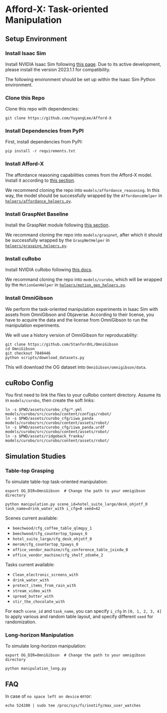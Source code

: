 # Afford-X: Task-oriented Manipulation

## Setup Environment

### Install Isaac Sim

Install NVIDIA Isaac Sim following [this page](https://developer.nvidia.com/isaac/sim). Due to its active development, please install the version 2023.1.1 for compatibility.

The following environment should be set up within the Isaac Sim Python environment.

### Clone this Repo

Clone this repo with dependencies:

```shell
git clone https://github.com/YuyangLee/Afford-X
```

### Install Dependencies from PyPI

First, install dependencies from PyPI:

```shell
pip install -r requirements.txt
```

### Install Afford-X

The affordance reasoning capabilities comes from the Afford-X model. Install it according to [this section](https://github.com/ZhuXMMM/Afford-X?tab=readme-ov-file#installation).

We recommend cloning the repo into `models/affordance_reasoning`. In this way, the model should be successfully wrapped by the `AffordanceHelper` in [`helpers/affordance_helpers.py`](./helpers/affordance_helpers.py).

### Install GraspNet Baseline

Install the GraspNet module following [this section](https://github.com/graspnet/graspnet-baseline?tab=readme-ov-file#installation).

We recommand cloning the repo into `models/graspnet`, after which it should be successfully wrapped by the `GraspNetHelper` in [`helpers/grasping_helpers.py`](./helpers/grasping_helpers.py).

### Install cuRobo

Install NVIDIA cuRobo following [this docs](https://curobo.org/get_started/1_install_instructions.html).

We recommand cloning the repo into `models/curobo`, which will be wrapped by the `MotionGenHelper` in [`helpers/motion_gen_helpers.py`](helpers/motion_gen_helpers.py).

### Install OmniGibson

We perform the task-oriented manipulation experiments in Isaac Sim with assets from OmniGibson and Objaverse. According to their license, you have to acquire the data and the license from OmniGibson to run the manipulation experiments.

We will use a history version of OmniGibson for reproducability:

```shell
git clone https://github.com/StanfordVL/OmniGibson
cd OmniGibson
git checkout 7840446
python scripts/download_datasets.py
```

This will download the OG dataset into `OmniGibson/omnigibson/data`.


## cuRobo Config

You first need to link the files to your cuRobo content directory. Assume its in `models/curobo`, then create the soft links:

```shell
ln -s $PWD/assets/curobo_cfg/*.yml models/curobo/src/curobo/content/configs/robot/
ln -s $PWD/assets/curobo_cfg/iiwa_panda models/curobo/src/curobo/content/assets/robot/
ln -s $PWD/assets/curobo_cfg/iiwa_panda.urdf models/curobo/src/curobo/content/assets/robot/
ln -s $PWD/assets/ridgeback_franka/ models/curobo/src/curobo/content/assets/robot/
```

## Simulation Studies

### Table-top Grasping

To simulate table-top task-oriented manipulation:

```shell
export OG_DIR=OmniGibson  # Change the path to your omnigibson directory

python manipulation.py scene_id=hotel_suite_large/desk_ohjotf_0 task_name=drink_water_with i_cfg=0 seed=42
```

Scenes current available:

- `beechwood/cfg_coffee_table_qlmqyy_1`
- `beechwood/cfg_countertop_tpuwys_6`
- `hotel_suite_large/cfg_desk_ohjotf_0`
- `merom/cfg_countertop_tpuwys_0`
- `office_vendor_machine/cfg_conference_table_jxixdw_0`
- `office_vendor_machine/cfg_shelf_zdsmhe_2`

Tasks current available:

- `Clean_electronic_screens_with`
- `drink_water_with`
- `protect_items_from_rain_with`
- `stream_video_with`
- `spread_butter_with`
- `stir_the_chocolate_with`

For each `scene_id` and `task_name`, you can specify `i_cfg` in `[0, 1, 2, 3, 4]` to apply various and random table layout, and specify different `seed` for randomization.

### Long-horizon Manipulation

To simulate long-horizon manipulation:

```shell
export OG_DIR=OmniGibson  # Change the path to your omnigibson directory

python manipulation_long.py
```


## FAQ

In case of `no space left on device` error:

```shell
echo 524280 | sudo tee /proc/sys/fs/inotify/max_user_watches
```
